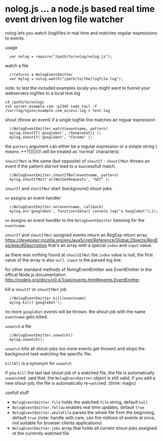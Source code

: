 # nolog.js ... a node.js based real time event driven log file watcher 

nolog lets you watch (log)files in real time and matches regular expressions to events.

usage

      var nolog = require("/path/to/nolog/nolog.js");
      
watch a file

      //returns a NologEventEmitter
      var mylog = nolog.watch("/path/to/the/logfile.log");

note: to test the included examples localy you might want to funnel your webservers logfiles to a local test.log

    cd /path/to/nolog/
    ssh server.example.com -p2345 sudo tail -f /var/log/nginx/example.com_access.log > test.log

shout (throw an event) if a single logfile line matches an reguar expression

      //NologEventEmitter.watch(eventname, pattern)
      mylog.shoutIf('googlebot', /Googlebot/i );
      mylog.shoutIf('googlebot', "Chrome" );

the `pattern` argument can either be a regular expression or a simple string ( means .*+?|()[]{}\ will be treated as 'normal' characters)

`shoutIfNot` is the same (but opposite) of `shoutIf` - `shoutIfNot` throws an event if the pattern did not lead to a successfull match.

      //NologEventEmitter.shoutIfNot(eventname, pattern)
      mylog.shoutIfNot('allNotGetRequests', "GET" );
      
`shoutIf` and `shotIfNot` start (background) shout-jobs. 
      
`on` assigns an event handler
      
      //NologEventEmitter.on(eventname, callback)
      mylog.on('googlebot', function(data){ console.log("a Googlebot");});
      
`on` assigns an event handler to the `NologEventEmitter` listening for the `eventname`.

`shoutIf` and `shoutIfNot` assigned events return an RegExp return array <https://developer.mozilla.org/en/JavaScript/Reference/Global_Objects/RegExp/exec#Description> that's an array with a special `index` and `input` value.

as there was nothing found at `shouldIfNot` the `index` value is null, the first value of the array is also `null`. `input` is the parsed log line.

for other standard methods of NologEventEmitter see EventEmitter in the offical Node.js documentation <http://nodejs.org/docs/v0.4.5/api/events.html#events.EventEmitter>

kill a `shoutIf` or `shoutIfNot` job
      
      //NologEventEmitter.kill(eventname)
      mylog.kill('googlebot');

no more `googlebot` events will be thrown. the shout-job with the name `eventname` gets killed.

`unwatch` a file

      //NologEventEmitter.unwatch()
      mylog.unwatch();
      
`unwatch` kills all shout-jobs (no more events get thrown) and stops the background task watching the specific file.

`killAll` is a synonym for `unwatch`

if you `kill` the last last shout-job of a watched file, the file is automatically `unwatch`ed. said that, the `NologEventEmitter` object is still valid, if you add a new shout-job, the file is automatically re-`watch`ed. (think: magic)

usefull stuff

 - `NologEventEmitter.file` holds the watched `file` string, default `null`
 - `NologEventEmitter.follow` enables real time updates, default `true`
 - `NologEventEmitter.wholeFile` parses the whole file from the beginning, default `true` (note: handle with care, can fire millions of events at once, not suitable for browser clients applications)
 - `NologEventEmitter.jobs` array that holds all current shout-jobs assigned ot the currently watched file 











